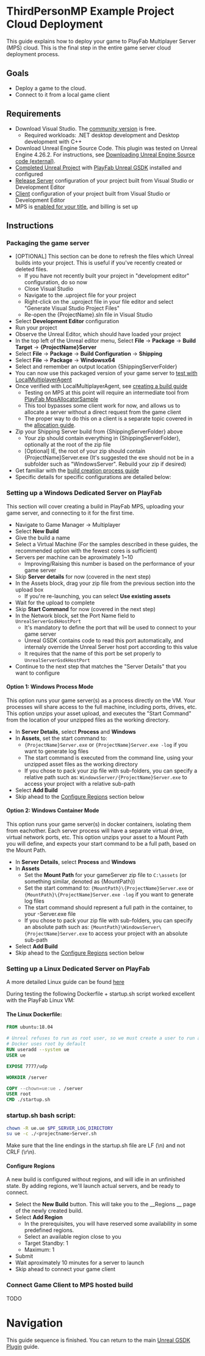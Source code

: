 # ThirdPersonMP Example Project Cloud Deployment

This guide explains how to deploy your game to PlayFab Multiplayer Server (MPS) cloud. This is the final step in the entire game server cloud deployment process.

## Goals

* Deploy a game to the cloud.
* Connect to it from a local game client

## Requirements

* Download Visual Studio. The [community version](https://visualstudio.microsoft.com/vs/community/) is free.
	* Required workloads: .NET desktop development and Desktop development with C++
* Download Unreal Engine Source Code. This plugin was tested on Unreal Engine 4.26.2. For instructions, see [Downloading Unreal Engine Source code (external)](https://docs.unrealengine.com/4.26/ProgrammingAndScripting/ProgrammingWithCPP/DownloadingSourceCode/).
* [Completed Unreal Project](ThirdPersonMPSetup.md) with [PlayFab Unreal GSDK](ThirdPersonMPGSDKSetup.md) installed and configured
* [Release Server](ThirdPersonMPBuild.md) configuration of your project built from Visual Studio or Development Editor
* [Client](ThirdPersonMPBuild.md) configuration of your project built from Visual Studio or Development Editor
* MPS is [enabled for your title](https://docs.microsoft.com/gaming/playfab/features/multiplayer/servers/enable-playfab-multiplayer-servers), and billing is set up

## Instructions

### Packaging the game server

* [OPTIONAL] This section can be done to refresh the files which Unreal builds into your project. This is useful if you've recently created or deleted files.
	* If you have not recently built your project in "development editor" configuration, do so now
	* Close Visual Studio
	* Navigate to the .uproject file for your project
	* Right-click on the .uproject file in your file editor and select "Generate Visual Studio Project Files"	
	* Re-open the {ProjectName}.sln file in Visual Studio
* Select __Development Editor__ configuration
* Run your project
* Observe the Unreal Editor, which should have loaded your project
* In the top left of the Unreal editor menu, Select __File__ -> __Package__ -> __Build Target__ -> __{ProjectName}Server__
* Select __File__ -> __Package__ -> __Build Configuration__ -> __Shipping__
* Select __File__ -> __Package__ -> __Windowsx64__
* Select and remember an output location {ShippingServerFolder}
* You can now use this packaged version of your game server to [test with LocalMultiplayerAgent](https://docs.microsoft.com/gaming/playfab/features/multiplayer/servers/locally-debugging-game-servers-and-integration-with-playfab)
* Once verified with LocalMultiplayerAgent, see [creating a build guide](https://docs.microsoft.com/gaming/playfab/features/multiplayer/servers/deploying-playfab-multiplayer-server-builds)
	* Testing on MPS at this point will require an intermediate tool from [PlayFab MpsAllocatorSample](https://github.com/PlayFab/MpsSamples/blob/master/MpsAllocatorSample/README.md)
	* This tool bypasses some client work for now, and allows us to allocate a server without a direct request from the game client
	* The proper way to do this on a client is a separate topic covered in the [allocation guide](https://docs.microsoft.com/gaming/playfab/features/multiplayer/servers/allocating-game-servers-and-configuring-vs-debugging-tools).
* Zip your Shipping Server build from {ShippingServerFolder} above
	* Your zip should contain everything in {ShippingServerFolder}, optionally at the root of the zip file
	* [Optional] IE, the root of your zip should contain {ProjectName}Server.exe (It's suggested the exe should not be in a subfolder such as "WindowsServer". Rebuild your zip if desired)
* Get familiar with the [build creation process guide](https://docs.microsoft.com/gaming/playfab/features/multiplayer/servers/deploying-playfab-multiplayer-server-builds)
* Specific details for specific configurations are detailed below:

### Setting up a Windows Dedicated Server on PlayFab

This section will cover creating a build in PlayFab MPS, uploading your game server, and connecting to it for the first time.

* Navigate to Game Manager -> Multiplayer
* Select __New Build__
* Give the build a name
* Select a Virtual Machine (For the samples described in these guides, the recommended option with the fewest cores is sufficient)
* Servers per machine can be aproximately 1~10
	* Improving/Raising this number is based on the performance of your game server
* Skip __Server details__ for now (covered in the next step)
* In the Assets block, drag your zip file from the previous section into the upload box
	* If you're re-launching, you can select __Use existing assets__
* Wait for the upload to complete
* Skip __Start Command__ for now (covered in the next step)
* In the Network block, set the Port Name field to ```UnrealServerGsdkHostPort```
	* It's mandatory to define the port that will be used to connect to your game server
	* Unreal GSDK contains code to read this port automatically, and internaly override the Unreal Server host port according to this value
	* It requires that the name of this port be set properly to ```UnrealServerGsdkHostPort```
* Continue to the next step that matches the "Server Details" that you want to configure

#### Option 1: Windows Process Mode

This option runs your game server(s) as a process directly on the VM. Your processes will share access to the full machine, including ports, drives, etc. This option unzips your asset upload, and executes the "Start Command" from the location of your unzipped files as the working directory.

* In __Server Details__, select __Process__ and __Windows__
* In __Assets__, set the start command to:
	* ```{ProjectName}Server.exe``` or ```{ProjectName}Server.exe -log``` if you want to generate log files
	* The start command is executed from the command line, using your unzipped asset files as the working directory
	* If you chose to pack your zip file with sub-folders, you can specify a relative path such as: ```WindowsServer/{ProjectName}Server.exe``` to access your project with a relative sub-path
* Select __Add Build__
* Skip ahead to the [Configure Regions](#ConfigureRegions) section below

#### Option 2: Windows Container Mode

This option runs your game server(s) in docker containers, isolating them from eachother. Each server process will have a separate virtual drive, virtual network ports, etc. This option unzips your asset to a Mount Path you will define, and expects your start command to be a full path, based on the Mount Path.

* In __Server Details__, select __Process__ and __Windows__
* In __Assets__
	* Set the __Mount Path__ for your gameServer zip file to ```C:\assets``` (or something similar, denoted as {MountPath})
	* Set the start command to: ```{MountPath}\{ProjectName}Server.exe``` or ```{MountPath}\{ProjectName}Server.exe -log``` if you want to generate log files
	* The start command should represent a full path in the container, to your -Server.exe file
	* If you chose to pack your zip file with sub-folders, you can specify an absolute path such as: ```{MountPath}\WindowsServer\{ProjectName}Server.exe``` to access your project with an absolute sub-path
* Select __Add Build__
* Skip ahead to the [Configure Regions](#ConfigureRegions) section below

### Setting up a Linux Dedicated Server on PlayFab

A more detailed Linux guide can be found [here](https://github.com/PlayFab/MpsAgent/blob/main/LocalMultiplayerAgent/MultiplayerSettingsLinuxContainersOnWindowsSample.json)

During testing the following Dockerfile + startup.sh script worked excellent with the PlayFab Linux VM:

#### The Linux Dockerfile:

```Dockerfile
FROM ubuntu:18.04

# Unreal refuses to run as root user, so we must create a user to run as
# Docker uses root by default
RUN useradd --system ue
USER ue

EXPOSE 7777/udp

WORKDIR /server

COPY --chown=ue:ue . /server
USER root
CMD ./startup.sh
```

### startup.sh bash script:

```bash
chown -R ue.ue $PF_SERVER_LOG_DIRECTORY
su ue -c ./<projectname>Server.sh
```
Make sure that the line endings in the startup.sh file are LF (\\n) and not CRLF (\\r\\n).

#### Configure Regions

A new build is configured without regions, and will idle in an unfinished state. By adding regions, we'll launch actual servers, and be ready to connect.

* Select the __New Build__ button. This will take you to the __Regions __ page of the newly created build.
* Select __Add Region__
	* In the prerequisites, you will have reserved some availability in some predefined regions.
	* Select an available region close to you
	* Target Standby: 1
	* Maximum: 1
* Submit
* Wait aproximately 10 minutes for a server to launch
* Skip ahead to connect your game client

### Connect Game Client to MPS hosted build

TODO

# Navigation

This guide sequence is finished. You can return to the main [Unreal GSDK Plugin](README.md) guide.
